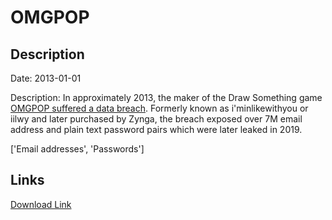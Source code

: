 # OMGPOP

## Description

Date: 2013-01-01

Description:
In approximately 2013, the maker of the Draw Something game <a href="https://www.cpomagazine.com/cyber-security/password-breach-of-game-developer-zynga-compromises-170-million-accounts/" target="_blank" rel="noopener">OMGPOP suffered a data breach</a>. Formerly known as i'minlikewithyou or iilwy and later purchased by Zynga, the breach exposed over 7M email address and plain text password pairs which were later leaked in 2019.


['Email addresses', 'Passwords']

## Links

[Download Link](https://link-to.net/1229997/377.1028026625727/dynamic/?r=aHR0cHM6Ly93d3cubWVkaWFmaXJlLmNvbS92aWV3Lzg4VnE0MUxnbENQVHZENy9vbWdwb3AuY29tL2ZpbGU=)